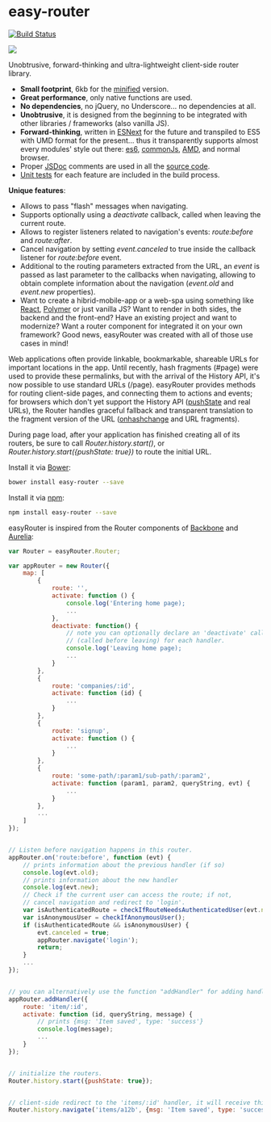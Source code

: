 # easy-router
[![Build Status](https://travis-ci.org/rogerpadilla/easy-router.svg?branch=master)](https://travis-ci.org/rogerpadilla/easy-router)
<div>
    <a href="https://nodei.co/npm/easy-router/"><img src="https://nodei.co/npm/easy-router.png"></a>
</div>

Unobtrusive, forward-thinking and ultra-lightweight client-side router library.
* __Small footprint__, 6kb for the [minified](https://raw.githubusercontent.com/rogerpadilla/easy-router/master/dist/easy-router.min.js) version.
* __Great performance__, only native functions are used.
* __No dependencies__, no jQuery, no Underscore... no dependencies at all.
* __Unobtrusive__, it is designed from the beginning to be integrated with other libraries / frameworks (also vanilla JS).
* __Forward-thinking__, written in [ESNext](https://babeljs.io/) for the future and transpiled to ES5 with UMD format for the present... thus it transparently supports almost every modules' style out there: [es6](https://github.com/lukehoban/es6features#modules), [commonJs](http://webpack.github.io/docs/commonjs.html), [AMD](http://requirejs.org/docs/commonjs.html), and normal browser.
* Proper [JSDoc](http://en.wikipedia.org/wiki/JSDoc) comments are used in all the [source code](https://github.com/rogerpadilla/easy-router/blob/master/js/easy-router.js).
* [Unit tests](https://github.com/rogerpadilla/easy-router/blob/master/test/router.spec.js) for each feature are included in the build process.

__Unique features__:
* Allows to pass "flash" messages when navigating.
* Supports optionally using a _deactivate_ callback, called when leaving the current route.
* Allows to register listeners related to navigation's events: _route:before_ and _route:after_.
* Cancel navigation by setting _event.canceled_ to true inside the callback listener for _route:before_ event.
* Additional to the routing parameters extracted from the URL, an _event_ is passed as last parameter to the callbacks when navigating, allowing to obtain complete information about the navigation (_event.old_ and _event.new_ properties).
* Want to create a hibrid-mobile-app or a web-spa using something like [React](https://facebook.github.io/react/), [Polymer](https://www.polymer-project.org/) or just vanilla JS? Want to render in both sides, the backend and the front-end? Have an existing project and want to modernize? Want a router component for integrated it on your own framework? Good news, easyRouter was created with all of those use cases in mind!

Web applications often provide linkable, bookmarkable, shareable URLs for important locations in the app. Until recently, hash fragments (#page) were used to provide these permalinks, but with the arrival of the History API, it's now possible to use standard URLs (/page). easyRouter provides methods for routing client-side pages, and connecting them to actions and events; for browsers which don't yet support the History API ([pushState](http://diveintohtml5.info/history.html) and real URLs), the Router handles graceful fallback and transparent translation to the fragment version of the URL ([onhashchange](https://developer.mozilla.org/en-US/docs/DOM/window.onhashchange) and URL fragments).

During page load, after your application has finished creating all of its routers, be sure to call _Router.history.start()_, or _Router.history.start({pushState: true})_ to route the initial URL.

Install it via [Bower](http://bower.io/):
``` bash
bower install easy-router --save
```

Install it via [npm](https://www.npmjs.com/):
``` bash
npm install easy-router --save
```

easyRouter is inspired from the Router components of [Backbone](http://backbonejs.org/#Router) and [Aurelia](http://aurelia.io/get-started.html):

```javascript
var Router = easyRouter.Router;

var appRouter = new Router({
    map: [
        {
            route: '',
            activate: function () {
                console.log('Entering home page);
                ...
            },
            deactivate: function() {
                // note you can optionally declare an 'deactivate' callback
                // (called before leaving) for each handler.
                console.log('Leaving home page);   
                ...
            }
        },
        {
            route: 'companies/:id',
            activate: function (id) {
                ...
            }
        },
        {
            route: 'signup',
            activate: function () {
                ...
            }
        },
        {
            route: 'some-path/:param1/sub-path/:param2',
            activate: function (param1, param2, queryString, evt) {
                ...
            }
        },
		...
    ]
});


// Listen before navigation happens in this router.
appRouter.on('route:before', function (evt) {
    // prints information about the previous handler (if so)
    console.log(evt.old);
    // prints information about the new handler
    console.log(evt.new);  
    // Check if the current user can access the route; if not,
    // cancel navigation and redirect to 'login'.
    var isAuthenticatedRoute = checkIfRouteNeedsAuthenticatedUser(evt.new.fragment);
    var isAnonymousUser = checkIfAnonymousUser();
    if (isAuthenticatedRoute && isAnonymousUser) {
        evt.canceled = true;
        appRouter.navigate('login');
        return;
    }
    ...
});


// you can alternatively use the function "addHandler" for adding handlers:
appRouter.addHandler({
    route: 'item/:id',
    activate: function (id, queryString, message) {
        // prints {msg: 'Item saved', type: 'success'}
        console.log(message);
        ...
    }
});


// initialize the routers.
Router.history.start({pushState: true});


// client-side redirect to the 'items/:id' handler, it will receive this custom message.
Router.history.navigate('items/a12b', {msg: 'Item saved', type: 'success'});